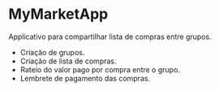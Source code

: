 MyMarketApp
===========

Applicativo para compartilhar lista de compras entre grupos.

  - Criação de grupos.
  - Criação de lista de compras.
  - Rateio do valor pago por compra entre o grupo.
  - Lembrete de pagamento das compras.
